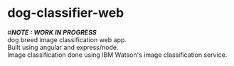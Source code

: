 # dog-classifier-web 
#_****NOTE : WORK IN PROGRESS****_  
dog breed image classification web app.  
Built using angular and express/node.   
Image classification done using IBM Watson's image classification service.  
